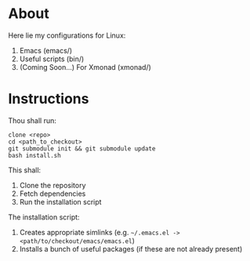 # About

Here lie my configurations for Linux:

1. Emacs (emacs/)
2. Useful scripts (bin/)
3. (Coming Soon...) For Xmonad (xmonad/)

# Instructions

Thou shall run:

````
clone <repo>
cd <path_to_checkout>
git submodule init && git submodule update
bash install.sh
````

This shall:

1. Clone the repository
2. Fetch dependencies
3. Run the installation script

The installation script:

1. Creates appropriate simlinks (e.g. `~/.emacs.el -> <path/to/checkout/emacs/emacs.el`)
2. Installs a bunch of useful packages (if these are not already present)
